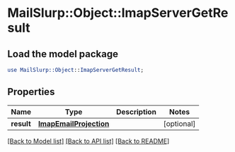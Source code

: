 # MailSlurp::Object::ImapServerGetResult

## Load the model package
```perl
use MailSlurp::Object::ImapServerGetResult;
```

## Properties
Name | Type | Description | Notes
------------ | ------------- | ------------- | -------------
**result** | [**ImapEmailProjection**](ImapEmailProjection) |  | [optional] 

[[Back to Model list]](../README#documentation-for-models) [[Back to API list]](../README#documentation-for-api-endpoints) [[Back to README]](../README)


